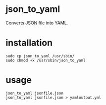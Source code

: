 # json_to_yaml
Converts JSON file into YAML.

# installation
    sudo cp json_to_yaml /usr/sbin/
    sudo chmod +x /usr/sbin/json_to_yaml

# usage
    json_to_yaml jsonfile.json
    json_to_yaml jsonfile.json > yamloutput.yml
